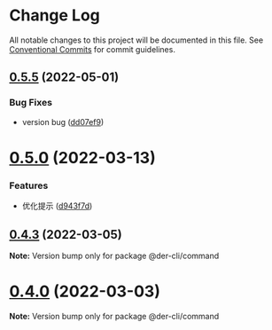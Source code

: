 # Change Log

All notable changes to this project will be documented in this file.
See [Conventional Commits](https://conventionalcommits.org) for commit guidelines.

## [0.5.5](https://github.com/der-cli/der-cli/compare/v0.5.4...v0.5.5) (2022-05-01)


### Bug Fixes

* version bug ([dd07ef9](https://github.com/der-cli/der-cli/commit/dd07ef9928beb2a14d89cbf8babe25df8d9f3074))





# [0.5.0](https://github.com/der-cli/der-cli/compare/v0.4.7...v0.5.0) (2022-03-13)


### Features

* 优化提示 ([d943f7d](https://github.com/der-cli/der-cli/commit/d943f7dcef9b145c79b68367a4252b4b428cdabc))





## [0.4.3](https://github.com/der-cli/der-cli/compare/v0.4.2...v0.4.3) (2022-03-05)

**Note:** Version bump only for package @der-cli/command





# [0.4.0](https://github.com/der-cli/der-cli/compare/v0.3.3...v0.4.0) (2022-03-03)

**Note:** Version bump only for package @der-cli/command
